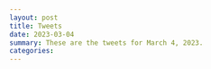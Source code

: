```yaml
---
layout: post
title: Tweets
date: 2023-03-04
summary: These are the tweets for March 4, 2023.
categories:
---
```


